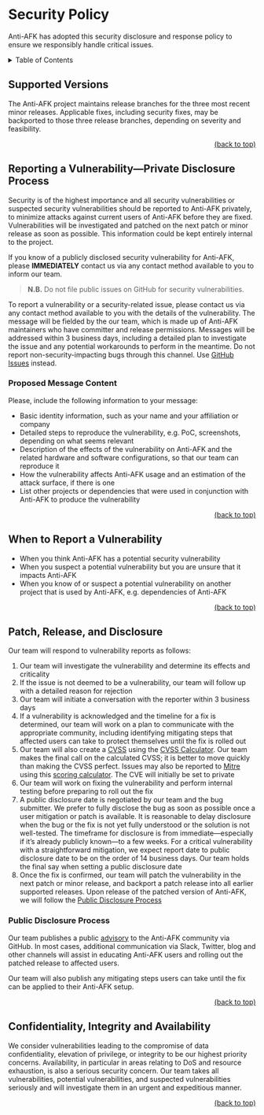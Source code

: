 <!-- markdownlint-disable -->
<div id="top"></div>
<!-- markdownlint-restore -->

# Security Policy

Anti-AFK has adopted this security disclosure and response policy to ensure we responsibly handle critical
issues.

<!-- markdownlint-disable -->
<details>
  <summary>Table of Contents</summary>
  <ul>
    <li>
      <a href="#supported-versions">1. Supported Versions</a>
    </li>
    <li>
      <a href="#reporting-a-vulnerabilityprivate-disclosure-process">2. Reporting a Vulnerability—Private Disclosure Process</a>
      <ul>
        <li>
          <a href="#proposed-message-content">2.1. Proposed Message Content</a>
        </li>
      </ul>
    </li>
    <li>
      <a href="#when-to-report-a-vulnerability">3. When to Report a Vulnerability</a>
    </li>
    <li>
      <a href="#patch-release-and-disclosure">4. Patch, Release, and Disclosure</a>
      <ul>
        <li>
          <a href="#public-disclosure-process">4.1. Public Disclosure Process</a>
        </li>
      </ul>
    </li>
    <li>
      <a href="#confidentiality-integrity-and-availability">5. Confidentiality, Integrity and Availability</a>
    </li>
  </ul>
</details>
<!-- markdownlint-restore -->

## Supported Versions

The Anti-AFK project maintains release branches for the three most recent minor releases. Applicable fixes,
including security fixes, may be backported to those three release branches, depending on severity and feasibility.

<!-- markdownlint-disable -->
<p align="right"><a href="#top">(back to top)</a></p>
<!-- markdownlint-restore -->

## Reporting a Vulnerability—Private Disclosure Process

Security is of the highest importance and all security vulnerabilities or suspected security vulnerabilities should be
reported to Anti-AFK privately, to minimize attacks against current users of Anti-AFK before they are fixed.
Vulnerabilities will be investigated and patched on the next patch or minor release as soon as possible. This
information could be kept entirely internal to the project.

If you know of a publicly disclosed security vulnerability for Anti-AFK, please **IMMEDIATELY** contact us via any
contact method available to you to inform our team.

> **N.B.** Do not file public issues on GitHub for security vulnerabilities.

To report a vulnerability or a security-related issue, please contact us via any contact method available to you with
the details of the vulnerability. The message will be fielded by the our team, which is made up of Anti-AFK
maintainers who have committer and release permissions. Messages will be addressed within 3 business days, including a
detailed plan to investigate the issue and any potential workarounds to perform in the meantime. Do not report
non-security-impacting bugs through this channel.
Use [GitHub Issues](https://github.com/Serpentiel/template/issues/new/choose) instead.

### Proposed Message Content

Please, include the following information to your message:

- Basic identity information, such as your name and your affiliation or company
- Detailed steps to reproduce the vulnerability, e.g. PoC, screenshots, depending on what seems relevant
- Description of the effects of the vulnerability on Anti-AFK and the related hardware and software
  configurations, so that our team can reproduce it
- How the vulnerability affects Anti-AFK usage and an estimation of the attack surface, if there is one
- List other projects or dependencies that were used in conjunction with Anti-AFK to produce the vulnerability

<!-- markdownlint-disable -->
<p align="right"><a href="#top">(back to top)</a></p>
<!-- markdownlint-restore -->

## When to Report a Vulnerability

- When you think Anti-AFK has a potential security vulnerability
- When you suspect a potential vulnerability but you are unsure that it impacts Anti-AFK
- When you know of or suspect a potential vulnerability on another project that is used by Anti-AFK, e.g.
  dependencies of Anti-AFK

<!-- markdownlint-disable -->
<p align="right"><a href="#top">(back to top)</a></p>
<!-- markdownlint-restore -->

## Patch, Release, and Disclosure

Our team will respond to vulnerability reports as follows:

1. Our team will investigate the vulnerability and determine its effects and criticality
2. If the issue is not deemed to be a vulnerability, our team will follow up with a detailed reason for rejection
3. Our team will initiate a conversation with the reporter within 3 business days
4. If a vulnerability is acknowledged and the timeline for a fix is determined, our team will work on a plan to
   communicate with the appropriate community, including identifying mitigating steps that affected users can take to
   protect themselves until the fix is rolled out
5. Our team will also create a [CVSS](https://first.org/cvss/specification-document) using
   the [CVSS Calculator](https://first.org/cvss/calculator/3.0). Our team makes the final call on the calculated CVSS;
   it is better to move quickly than making the CVSS perfect. Issues may also be reported
   to [Mitre](https://cve.mitre.org/) using
   this [scoring calculator](https://nvd.nist.gov/vuln-metrics/cvss/v3-calculator). The CVE will initially be set to
   private
6. Our team will work on fixing the vulnerability and perform internal testing before preparing to roll out the fix
7. A public disclosure date is negotiated by our team and the bug submitter. We prefer to fully disclose the bug as soon
   as possible once a user mitigation or patch is available. It is reasonable to delay disclosure when the bug or the
   fix is not yet fully understood or the solution is not well-tested. The timeframe for disclosure is from
   immediate—especially if it’s already publicly known—to a few weeks. For a critical vulnerability with a
   straightforward mitigation, we expect report date to public disclosure date to be on the order of 14 business days.
   Our team holds the final say when setting a public disclosure date
8. Once the fix is confirmed, our team will patch the vulnerability in the next patch or minor release, and
   backport a patch release into all earlier supported releases. Upon release of the patched version of Anti-AFK,
   we will follow the [Public Disclosure Process](#public-disclosure-process)

### Public Disclosure Process

Our team publishes a public [advisory](https://github.com/Serpentiel/template/security/advisories) to the Anti-AFK
community via GitHub. In most cases, additional communication via Slack, Twitter, blog and other channels will assist in
educating Anti-AFK users and rolling out the patched release to affected users.

Our team will also publish any mitigating steps users can take until the fix can be applied to their Anti-AFK
setup.

<!-- markdownlint-disable -->
<p align="right"><a href="#top">(back to top)</a></p>
<!-- markdownlint-restore -->

## Confidentiality, Integrity and Availability

We consider vulnerabilities leading to the compromise of data confidentiality, elevation of privilege, or integrity to
be our highest priority concerns. Availability, in particular in areas relating to DoS and resource exhaustion, is also
a serious security concern. Our team takes all vulnerabilities, potential vulnerabilities, and suspected vulnerabilities
seriously and will investigate them in an urgent and expeditious manner.

<!-- markdownlint-disable -->
<p align="right"><a href="#top">(back to top)</a></p>
<!-- markdownlint-restore -->
